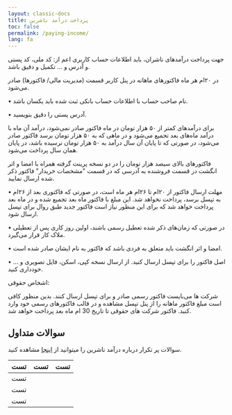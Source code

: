 ```yaml
---
layout: classic-docs
title: پرداخت درآمد ناشرین
toc: false
permalink: /paying-income/
lang: fa
---
```

جهت پرداخت درآمد‌های ناشران، باید اطلاعات حساب کاربری اعم از: کد ملی، کد پستی و آدرس و … تکمیل و دقیق باشد.

در ۲۰ام هر ماه فاکتورهای ماهانه در پنل کاربر قسمت (مدیریت مالی/ فاکتورها) صادر می‌شود.

•	نام صاحب حساب با اطلاعات حساب بانکی ثبت شده باید یکسان باشد.

•	آدرس پستی را دقیق بنویسید.

برای درآمدهای کمتر از ۵۰ هزار تومان در ماه فاکتور صادر نمی‌شود، درآمد آن ماه با درآمد ماه‌های بعد تجمیع می‌شود و در ماهی که به ۵۰ هزار تومان برسد فاکتور صادر می‌شود، در صورتی که تا پایان آن سال درآمد به ۵۰ هزار تومان نرسیده باشد،‌ در پایان همان سال پرداخت می‌شود.

فاکتورهای بالای سیصد هزار تومان را در دو نسخه پرینت گرفته همراه با امضا و اثر انگشت در قسمت فروشنده به آدرسی که در قسمت "مشخصات خریدار" فاکتور ذکر شده ارسال نمایید.

•	مهلت ارسال فاکتور از ۲۰ام تا ۲۶ام هر ماه است، در صورتی که فاکتوری بعد از ۲۶ام به تپسل برسد، پرداخت نخواهد شد. این مبلغ با فاکتور ماه بعد تجمیع شده و در ماه بعد پرداخت خواهد شد که برای این منظور نیاز است فاکتور جدید طبق روال برای تپسل ارسال شود.

•	در صورتی که زمان‌های ذکر شده تعطیل رسمی باشند، اولین روز کاری پس از تعطیلی ملاک کار قرار می‌گیرد.

•	امضا و اثر انگشت باید متعلق به فردی باشد که فاکتور به نام ایشان صادر شده است.

•	اصل فاکتور را برای تپسل ارسال کنید. از ارسال نسخه کپی، اسکن، فایل تصویری و … خودداری کنید.

اشخاص حقوقی:

شرکت ها می‌بایست فاکتور رسمی صادر و برای تپسل ارسال کنند. بدین منظور کافی است مبلغ فاکتور ماهانه را از پنل تپسل مشاهده و در قالب فاکتورهای رسمی خود وارد کنید. فاکتور شرکت های حقوقی تا تاریخ 30 ام ماه بعد پرداخت خواهد شد.

## سوالات متداول

سوالات پر تکرار درباره درآمد ناشرین را میتوانید از [اینجا]({{site.baseurl}}/faq/#مالی) مشاهده کنید.

| تست | تست | تست |
|--|--|--|
| تست |    |    |
| تست |    |    |
| تست |    |    |
